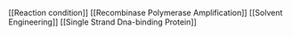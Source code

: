 [[Reaction condition]]
[[Recombinase Polymerase Amplification]]
[[Solvent Engineering]]
[[Single Strand Dna-binding Protein]]

